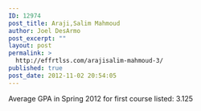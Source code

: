 ```yaml
---
ID: 12974
post_title: Araji,Salim Mahmoud
author: Joel DesArmo
post_excerpt: ""
layout: post
permalink: >
  http://effrtlss.com/arajisalim-mahmoud-3/
published: true
post_date: 2012-11-02 20:54:05
---
```

<p>Average GPA in Spring 2012 for first course listed: 3.125</p>
